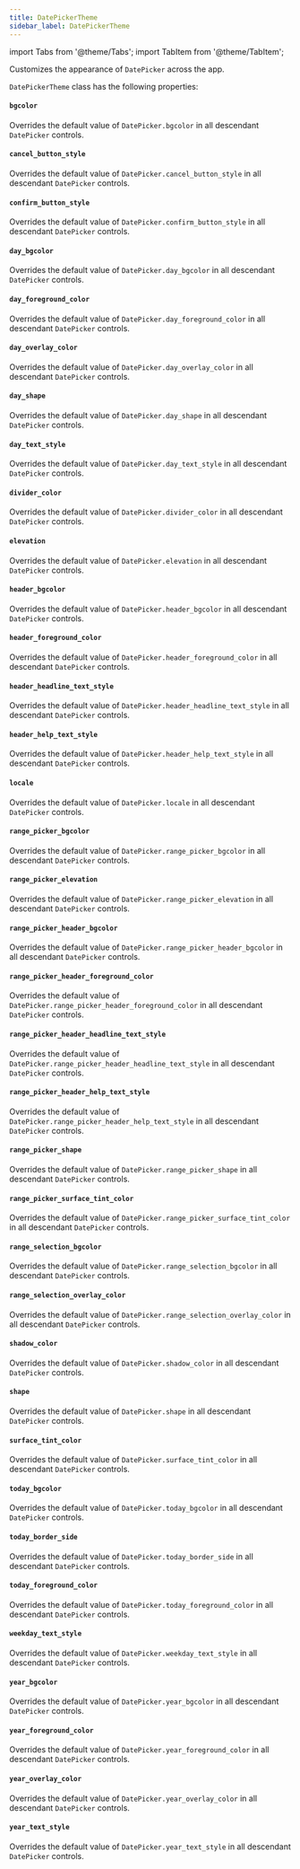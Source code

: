 ```yaml
---
title: DatePickerTheme
sidebar_label: DatePickerTheme
---
```

import Tabs from '@theme/Tabs';
import TabItem from '@theme/TabItem';

Customizes the appearance of `DatePicker` across the app.

`DatePickerTheme` class has the following properties:

#### `bgcolor`

Overrides the default value of `DatePicker.bgcolor` in all descendant `DatePicker` controls.

#### `cancel_button_style`

Overrides the default value of `DatePicker.cancel_button_style` in all descendant `DatePicker` controls.

#### `confirm_button_style`

Overrides the default value of `DatePicker.confirm_button_style` in all descendant `DatePicker` controls.

#### `day_bgcolor`

Overrides the default value of `DatePicker.day_bgcolor` in all descendant `DatePicker` controls.

#### `day_foreground_color`

Overrides the default value of `DatePicker.day_foreground_color` in all descendant `DatePicker` controls.

#### `day_overlay_color`

Overrides the default value of `DatePicker.day_overlay_color` in all descendant `DatePicker` controls.

#### `day_shape`

Overrides the default value of `DatePicker.day_shape` in all descendant `DatePicker` controls.

#### `day_text_style`

Overrides the default value of `DatePicker.day_text_style` in all descendant `DatePicker` controls.

#### `divider_color`

Overrides the default value of `DatePicker.divider_color` in all descendant `DatePicker` controls.

#### `elevation`

Overrides the default value of `DatePicker.elevation` in all descendant `DatePicker` controls.

#### `header_bgcolor`

Overrides the default value of `DatePicker.header_bgcolor` in all descendant `DatePicker` controls.

#### `header_foreground_color`

Overrides the default value of `DatePicker.header_foreground_color` in all descendant `DatePicker` controls.

#### `header_headline_text_style`

Overrides the default value of `DatePicker.header_headline_text_style` in all descendant `DatePicker` controls.

#### `header_help_text_style`

Overrides the default value of `DatePicker.header_help_text_style` in all descendant `DatePicker` controls.

#### `locale`

Overrides the default value of `DatePicker.locale` in all descendant `DatePicker` controls.

#### `range_picker_bgcolor`

Overrides the default value of `DatePicker.range_picker_bgcolor` in all descendant `DatePicker` controls.

#### `range_picker_elevation`

Overrides the default value of `DatePicker.range_picker_elevation` in all descendant `DatePicker` controls.

#### `range_picker_header_bgcolor`

Overrides the default value of `DatePicker.range_picker_header_bgcolor` in all descendant `DatePicker` controls.

#### `range_picker_header_foreground_color`

Overrides the default value of `DatePicker.range_picker_header_foreground_color` in all descendant `DatePicker`
controls.

#### `range_picker_header_headline_text_style`

Overrides the default value of `DatePicker.range_picker_header_headline_text_style` in all descendant `DatePicker`
controls.

#### `range_picker_header_help_text_style`

Overrides the default value of `DatePicker.range_picker_header_help_text_style` in all descendant `DatePicker` controls.

#### `range_picker_shape`

Overrides the default value of `DatePicker.range_picker_shape` in all descendant `DatePicker` controls.

#### `range_picker_surface_tint_color`

Overrides the default value of `DatePicker.range_picker_surface_tint_color` in all descendant `DatePicker` controls.

#### `range_selection_bgcolor`

Overrides the default value of `DatePicker.range_selection_bgcolor` in all descendant `DatePicker` controls.

#### `range_selection_overlay_color`

Overrides the default value of `DatePicker.range_selection_overlay_color` in all descendant `DatePicker` controls.

#### `shadow_color`

Overrides the default value of `DatePicker.shadow_color` in all descendant `DatePicker` controls.

#### `shape`

Overrides the default value of `DatePicker.shape` in all descendant `DatePicker` controls.

#### `surface_tint_color`

Overrides the default value of `DatePicker.surface_tint_color` in all descendant `DatePicker` controls.

#### `today_bgcolor`

Overrides the default value of `DatePicker.today_bgcolor` in all descendant `DatePicker` controls.

#### `today_border_side`

Overrides the default value of `DatePicker.today_border_side` in all descendant `DatePicker` controls.

#### `today_foreground_color`

Overrides the default value of `DatePicker.today_foreground_color` in all descendant `DatePicker` controls.

#### `weekday_text_style`

Overrides the default value of `DatePicker.weekday_text_style` in all descendant `DatePicker` controls.

#### `year_bgcolor`

Overrides the default value of `DatePicker.year_bgcolor` in all descendant `DatePicker` controls.

#### `year_foreground_color`

Overrides the default value of `DatePicker.year_foreground_color` in all descendant `DatePicker` controls.

#### `year_overlay_color`

Overrides the default value of `DatePicker.year_overlay_color` in all descendant `DatePicker` controls.

#### `year_text_style`

Overrides the default value of `DatePicker.year_text_style` in all descendant `DatePicker` controls.
